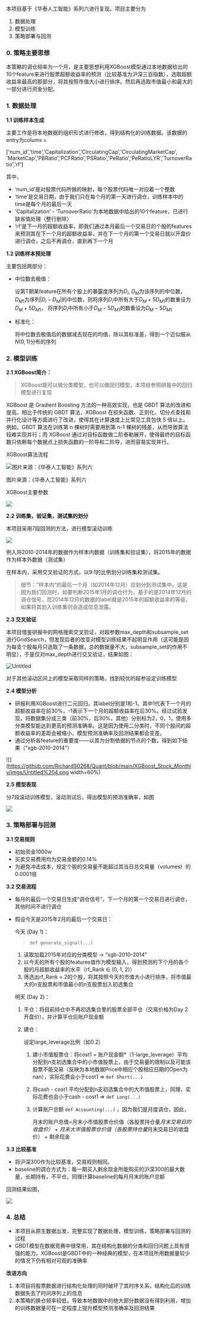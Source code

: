 本项目基于《华泰人工智能》系列六进行复现。项目主要分为

1. 数据处理
2. 模型训练
3. 策略部署与回测

### 0. 策略主要思想

本策略的调仓频率为一个月，是主要思想利用XGBoost模型通过本地数据给出的10个feature来进行股票超额收益率的预测（比较基准为沪深三百指数），选取超额收益率最高的那部分，将其按照市值大小进行排序。然后再选取市值最小和最大的一部分进行资金分配。

### 1. 数据处理

**1.1 训练样本生成**

主要工作是将本地数据的组织形式进行修改，得到结构化的训练数据。该数据的entry为colums = 

['num_id','time','Capitalization','CirculatingCap','CirculatingMarketCap', 'MarketCap','PBRatio','PCFRatio','PSRatio','PeRatio','PeRatioLYR','TurnoverRatio','rf']

其中，

- ‘num_id’是对股票代码所做的映射，每个股票代码唯一对应着一个整数
- ‘time’是交易日期，由于我们只在每个月的第一天进行调仓，训练样本中的time是每个月的最后一天
- ‘Capitalization’ - ‘TurnoverRatio'为本地数据中给出的10个feature，已进行缺省值处理（整行删除）
- ‘rf’是下一月的超额收益率，即我们通过本月最后一个交易日的个股的features来预测其在下一个月的超额收益率，并在下一个月的第一个交易日就以开盘价进行调仓，之后不再调仓，直到再下一个月

**1.2 训练样本预处理**

主要包括两部分：

- 中位数去极值：
  
    设第T期某feature在所有个股上的暴露度序列为$D_i$, $D_M$为该序列的中位数，$D_{M1}$为序列$|D_i-D_M|$的中位数，则将序列$D_i$中所有大于$D_M+5D_{M1}$的数重设为$D_M+5D_{M1}$， 将序列$D_i$中所有小于$D_M-5D_{M1}$的数重设为$D_M-5D_{M1}$
    
- 标准化：
  
    将中位数去极值后的数据减去现在的均值，除以其标准差，得到一个近似服从$N(0,1)$分布的序列
    

### 2. 模型训练

**2.1 XGBoost简介：**

> XGBoost既可以做分类模型，也可以做回归模型，本项目参照研报中的回归模型进行复现
> 

XGBoost 是 Gradient Boosting 方法的一种高效实现，也是 GBDT 算法的改进和提高。相比于传统的 GBDT 算法，XGBoost 在损失函数、正则化、切分点查找和并行化设计等方面进行了改进，使得其在计算速度上比常见工具包快 5 倍以上。例如，GBDT 算法在训练第 n 棵树时需要用到第 n-1 棵树的残差，从而导致算法较难实现并行；而 XGBoost 通过对目标函数做二阶泰勒展开，使得最终的目标函数只依赖每个数据点上损失函数的一阶导和二阶导，进而容易实现并行。

XGBoost算法流程

![图片来源：《华泰人工智能》系列六](Untitled%207b8ef/Untitled.png)

图片来源：《华泰人工智能》系列六

XGBoost主要参数

![](https://github.com/RichardS0268/Quant/blob/main/XGBoost_Stock_Monthly/imgs/Untitled%201.png)

**2.2 训练集，验证集，测试集的划分**

本项目采用7段回测的方法，进行模型滚动训练

![](https://github.com/RichardS0268/Quant/blob/main/XGBoost_Stock_Monthly/imgs/Untitled%202.png)

例入将2010-2014年的数据作为样本内数据（训练集和验证集），将2015年的数据作为样本外数据（测试集）

在样本内，采用交叉验证的方式，以9:1的比例划分训练集和测试集。

> 细节：”样本内“的最后一个月（如2014年12月）应划分到测试集中。这是因为我们回测时，如要判断2015年1月的调仓行为，基于的是2014年12月的调仓信号，而2014年12月的数据的label就是2015年的超额收益率的等级，如果将其划入训练集则会造成信息泄露。
> 

**2.3 交叉验证**

本项目借鉴研报中的网格搜索交叉验证，对超参数max_depth和subsample_set进行GridSearch，但发现后者的改变对模型训练结果不起明显作用（这可能是因为每支个股每月只选取了一条数据，总的数据量不大，subsample_set的作用不明显），于是仅对max_depth进行交叉验证，结果如图：

![Untitled](Untitled%207b8ef/Untitled%203.png)

对于其他滚动区间上的模型采取同样的策略，找到较优的超参设定训练模型

**2.4 模型分析**

- 研报利用XGBoost进行二元回归，其label分别是1和-1。其中1代表下一个月的超额收益率在前30%，-1表示下一个月的超额收益率在后30%。经过试验发现，将数据集分成三类（前30%，后30%，其他）分别标为2，0，1，使用多分类模型能达到更高的预测准确率。这是因为使用二分类时，不同个股间的超额收益率的差距会被缩小，模型预测准确率及回测结果都会变差。
- 通过分析各feature的重要度——以其为分割依据的节点的个数，得到如下结果（”xgb-2010-2014”）

![](https://github.com/RichardS0268/Quant/blob/main/XGBoost_Stock_Monthly/imgs/Untitled%204.png width=60%)

**2.5 模型表现**

分7段滚动训练模型，滚动测试后，得出模型的预测准确率，如图

![](https://github.com/RichardS0268/Quant/blob/main/XGBoost_Stock_Monthly/imgs/mons_acc.png)

### 3. 策略部署与回测

**3.1 交易规则**

- 初始资金1000w
- 买卖交易费用均为交易金额的0.14%
- 为避免冲击成本，规定个股的交易量不能超过其当日总交易量（volumes）的0.0001倍

**3.2 交易流程**

- 每月的最后一个交易日生成“调仓信号”，下一个月的第一个交易日进行调仓，其他时间不进行调仓
- 假设今天是2015年2月的最后一个交易日：
  
    今天 (Day 1)：
    
    > `def generate_signal(...)`
    > 
    1. 读取加载2015年对应的分类模型 → “xgb-2010-2014”
    2. 以今天的所有个股的features值作为模型输入，得到预测的下个月的各个股的月超额收益率的水平（rf_Rank $\in$ (0, 1, 2)）
    3. 筛选出rf_Rank = 2的个股，将其按照今天的市值大小进行排序，将市值最大的n支股票和市值最小的n支股票划入初选集合
    
    明天 (Day 2)：
    
    1. 平仓：将目前持仓中不再初选集合里的股票全部平仓（交易价格为Day 2开盘价），并计算平仓后账户现金额
    2. 建仓：
       
        设定large_leverage比例（如0.2）
        
        1. 建小市值股票仓：将cost1 = 账户现金额*（1-large_leverage）平均分配到n支初选集合中的小市值股票上，由于交易量的限制以及可能该股票不能交易（反映为本地数据Price中相应个股相应日期的Open为nan），实际花费会小于cost1 ⇒ `def Short(...)`
        2. 将cash - cost1 平均分配到n支初选集合中的大市值股票上，同理，实际花费也会小于cash - cost1 ⇒ `def Long(...)`
        3. 计算账户总额 `def Accounting(...)` ，因为我们是月度调仓，因此，
           
            月末的账户总值=月末小市值股票仓价值（各股票持仓量*月末交易日的收盘价） + 月末大市值股票仓价值（各股票持仓量*月末交易日的收盘价） + 剩余现金
            

**3.3 比较基准**

- 将沪深300作为比较基准，交易规则相同。
- baseline的调仓方式为：每一期买入剩余现金所能购买的沪深300的最大数量，长期持有，不平仓。同理计算baseline的每月月末的账户总额

回测结果如图，

![](https://github.com/RichardS0268/Quant/blob/main/XGBoost_Stock_Monthly/imgs/backtest.png)

### 4. 总结

- 本项目从原生数据出发，完整实现了数据处理，模型训练，策略部署与回测的过程
- GBDT模型在数据竞赛中很常用，其在结构化数据的分类和回归问题上具有很强的能力，XGBoost是GBDT中的一种经典的模型，在本项目所用数据量较少的情况下仍有相对可观的准确率

**改进方向**

1. 本项目将股票数据进行结构化处理的同时破坏了其时序关系，结构化后的训练数据失去了时间序列上的信息
2. 本策略的换仓频率较低，导致本地数据中的绝大部分数据没有得到利用，增加的训练数据量可在一定程度上提升模型预测准确率及回测结果
